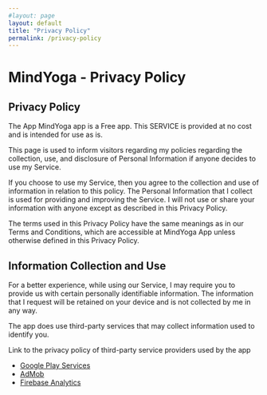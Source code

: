 ```yaml
---
#layout: page
layout: default
title: "Privacy Policy"
permalink: /privacy-policy
---
```


# MindYoga - Privacy Policy

## Privacy Policy
The App MindYoga app is a Free app. This SERVICE is provided at no cost and is intended for use as is.

This page is used to inform visitors regarding my policies regarding the collection, use, and disclosure of Personal Information if anyone decides to use my Service.

If you choose to use my Service, then you agree to the collection and use of information in relation to this policy. 
The Personal Information that I collect is used for providing and improving the Service. 
I will not use or share your information with anyone except as described in this Privacy Policy.

The terms used in this Privacy Policy have the same meanings as in our Terms and Conditions, which are accessible at MindYoga App unless otherwise defined in this Privacy Policy.

## Information Collection and Use

For a better experience, while using our Service, I may require you to provide us with certain personally identifiable information. 
The information that I request will be retained on your device and is not collected by me in any way.

The app does use third-party services that may collect information used to identify you.

Link to the privacy policy of third-party service providers used by the app

* [Google Play Services](https://policies.google.com/privacy)
* [AdMob](https://support.google.com/admob/answer/6128543?hl=en)
* [Firebase Analytics](https://www.google.com/analytics/terms/)

